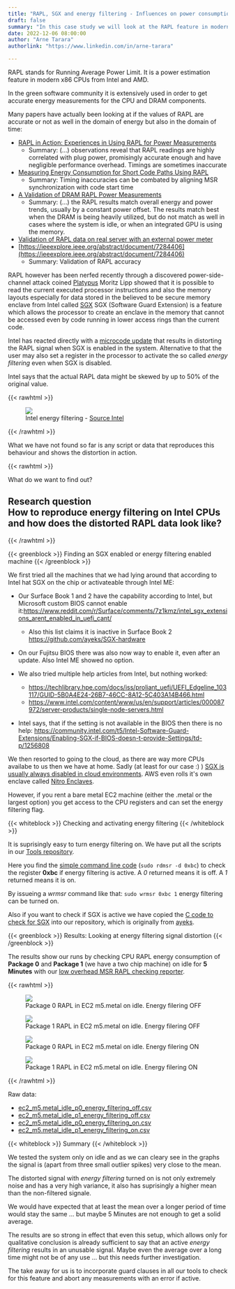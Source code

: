 ```yaml
---
title: "RAPL, SGX and energy filtering - Influences on power consumption"
draft: false
summary: "In this case study we will look at the RAPL feature in modern processors and a security feature that can influence it's accuracy"
date: 2022-12-06 08:00:00
author: "Arne Tarara"
authorlink: "https://www.linkedin.com/in/arne-tarara"

---
```


RAPL stands for Running Average Power Limit. It is a power estimation feature in
modern x86 CPUs from Intel and AMD.

In the green software community it is extensively used in order to get accurate
energy measurements for the CPU and DRAM components.

Many papers have actually been looking at if the values of RAPL are accurate or not
as well in the domain of energy but also in the domain of time:

- [RAPL in Action: Experiences in Using RAPL for Power Measurements](https://dl.acm.org/doi/abs/10.1145/3177754)
    + Summary: (...) observations reveal that RAPL readings are highly correlated with plug power, promisingly accurate enough and have negligible performance overhead. Timings are sometimes inaccurate
- [Measuring Energy Consumption for Short Code Paths Using RAPL](https://dl.acm.org/doi/abs/10.1145/2425248.2425252)
    + Summary: Timing inaccuracies can be combated by aligning MSR synchronization with code start time
- [A Validation of DRAM RAPL Power Measurements](https://dl.acm.org/doi/abs/10.1145/2989081.2989088)
    + Summary: (...) the RAPL results match overall energy and power trends, usually by a constant power offset. The results match best when the DRAM is being heavily utilized, but do not match as well in cases where the system is idle, or when an integrated GPU is using the memory.
- [Validation of RAPL data on real server with an external power meter](https://medium.com/teads-engineering/building-an-aws-ec2-carbon-emissions-dataset-3f0fd76c98ac)
- [https://ieeexplore.ieee.org/abstract/document/7284406](https://ieeexplore.ieee.org/abstract/document/7284406)
    + Summary: Validation of RAPL accuracy

RAPL however has been nerfed recently through a discovered power-side-channel attack
coined [Platypus](https://platypusattack.com/)
Moritz Lipp showed that it is possible to read the current executed processor instructions
and also the memory layouts especially for data stored in the believed to be secure
memory enclave from Intel called [SGX](https://en.wikipedia.org/wiki/Software_Guard_Extensions)
SGX (Software Guard Extension) is a feature which allows the processor to create an
enclave in the memory that cannot be accessed even by code running in lower access
rings than the current code.


Intel has reacted directly with a [microcode update](https://www.intel.com/content/www/us/en/developer/articles/technical/software-security-guidance/advisory-guidance/running-average-power-limit-energy-reporting.html) that results in distorting
the RAPL signal when SGX is enabled in the system.
Alternative to that the user may also set a register in the processor to activate
the so called *energy filtering* even when SGX is disabled.

Intel says that the actual RAPL data might be skewed by up to 50% of the original value.

{{< rawhtml >}}
<figure>
  <img class="ui huge rounded image" src="/img/case-studies/RAPL-energy-filtering-Intel.webp">
  <figcaption>Intel energy filtering - <a href="https://www.intel.cn/content/www/cn/zh/developer/articles/technical/software-security-guidance/advisory-guidance/running-average-power-limit-energy-reporting.html">Source Intel</a></figcaption>
</figure>
{{< /rawhtml >}}


What we have not found so far is any script or data that reproduces this behaviour
and shows the distortion in action.

{{< rawhtml >}}
            </div>
         </div>
    </section><!-- end about -->
    <section class="single-page bg-one">
        <div class="section-one">
            <div class="title-one">What do we want to find out?</div>
            <div class="separator"><div class="line line-1"></div></div>
            <div class="data-content-one">
                <div class="ui segment inverted" id="research-question">
                    <h2 class="ui header">
                        <i class="graduation cap icon"></i>
                        <div class="content">
                            Research question
                            <div class="sub header">How to reproduce energy filtering on Intel CPUs and how does the distorted RAPL data look like?</div>
                        </div>
                    </h2>
                </div>
{{< /rawhtml >}}

{{< greenblock >}}
Finding an SGX enabled or energy filtering enabled machine
{{< /greenblock >}}

We first tried all the machines that we had lying around that according to Intel hat SGX
on the chip or activateable through Intel ME:

- Our Surface Book 1 and 2 have the capability according to Intel, but Microsoft custom BIOS cannot enable it:https://www.reddit.com/r/Surface/comments/7z1kmz/intel_sgx_extensions_arent_enabled_in_uefi_cant/
    + Also this list claims it is inactive in Surface Book 2 https://github.com/ayeks/SGX-hardware
- On our Fujitsu BIOS there was also now way to enable it, even after an update. Also Intel ME showed no option.
- We also tried multiple help articles from Intel, but nothing worked:
    + https://techlibrary.hpe.com/docs/iss/proliant_uefi/UEFI_Edgeline_103117/GUID-5B0A4E24-26B7-46CC-8A12-5C403A14B466.html
    + https://www.intel.com/content/www/us/en/support/articles/000087972/server-products/single-node-servers.html

- Intel says, that if the setting is not available in the BIOS then there is no help: https://community.intel.com/t5/Intel-Software-Guard-Extensions/Enabling-SGX-if-BIOS-doesn-t-provide-Settings/td-p/1256808

We then resorted to going to the cloud, as there are way more CPUs availabe to us
then we have at home.
Sadly (at least for our case :) ) [SGX is usually always disabled in cloud environments](https://tozny.com/blog/secure-computation-cloud-sgx/). AWS even rolls it's own
enclave called [Nitro Enclaves](https://aws.amazon.com/ec2/nitro/nitro-enclaves/).

However, if you rent a bare metal EC2 machine (either the .metal or the largest option)
you get access to the CPU registers and can set the energy filtering flag.

{{< whiteblock >}}
Checking and activating energy filtering
{{< /whiteblock >}}

It is suprisingly easy to turn energy filtering on. We have put all the scripts in our [Tools repository](https://github.com/green-coding-solutions/tools).

Here you find the [simple command line code](https://github.com/green-coding-solutions/tools/blob/main/check_energy_filtering_rapl.sh) (`sudo rdmsr -d 0xbc`) to check the register **0xbc** if energy filtering is active.
A *0* returned means it is off. A *1* returned means it is on.

By issueing a *wrmsr* command like that: `sudo wrmsr 0xbc 1` energy filtering can be turned on.

Also if you want to check if SGX is active we have copied the [C code to check for SGX](https://github.com/green-coding-solutions/tools/blob/main/test-sgx.c)
into our repository, which is originally from [ayeks](https://github.com/green-coding-solutions/tools/blob/main/test-sgx.c).

{{< greenblock >}}
Results: Looking at energy filtering signal distortion
{{< /greenblock >}}

The results show our runs by checking CPU RAPL energy consumption of **Package 0** and **Package 1** (we have a two chip machine)
on idle for **5 Minutes** with our [low overhead MSR RAPL checking reporter](https://github.com/green-coding-solutions/green-metrics-tool/tree/main/tools/metric_providers/cpu/energy/RAPL/MSR/system).

{{< rawhtml >}}
<figure>
  <img class="ui huge rounded image" src="/img/case-studies/RAPL-ec2-m5.metal-p0-idle.webp">
  <figcaption>Package 0 RAPL in EC2 m5.metal on idle. Energy filering OFF</a></figcaption>
</figure>
<figure>
  <img class="ui huge rounded image" src="/img/case-studies/RAPL-ec2-m5.metal-p1-idle.webp">
  <figcaption>Package 1 RAPL in EC2 m5.metal on idle. Energy filering OFF</a></figcaption>
</figure>
<figure>
  <img class="ui huge rounded image" src="/img/case-studies/RAPL-ec2-m5.metal-p0-idle-energy-filtering.webp">
  <figcaption>Package 0 RAPL in EC2 m5.metal on idle. Energy filering ON</a></figcaption>
</figure>
<figure>
  <img class="ui huge rounded image" src="/img/case-studies/RAPL-ec2-m5.metal-p1-idle-energy-filtering.webp">
  <figcaption>Package 1 RAPL in EC2 m5.metal on idle. Energy filering ON</a></figcaption>
</figure>
{{< /rawhtml >}}


Raw data:
- [ec2_m5.metal_idle_p0_energy_filtering_off.csv](/files/ec2_m5.metal_idle_p0_energy_filtering_off.csv)
- [ec2_m5.metal_idle_p1_energy_filtering_off.csv](/files/ec2_m5.metal_idle_p1_energy_filtering_off.csv)
- [ec2_m5.metal_idle_p0_energy_filtering_on.csv](/files/ec2_m5.metal_idle_p0_energy_filtering_on.csv)
- [ec2_m5.metal_idle_p1_energy_filtering_on.csv](/files/ec2_m5.metal_idle_p1_energy_filtering_on.csv)


{{< whiteblock >}}
Summary
{{< /whiteblock >}}

We tested the system only on idle and as we can cleary see in the graphs the signal is (apart from three small outlier spikes) very close to the mean.

The distorted signal with *energy filtering* turned on is not only extremely noise and has a very high variance, it also has suprisingly a higher
mean than the non-filtered signale.

We would have expected that at least the mean over a longer period of time would stay the same ... but maybe 5 Minutes are not enough
to get a solid average.

The results are so strong in effect that even this setup, which allows only for qualitative conclusion is already sufficient to say that
an active *energy filtering* results in an unusable signal. Maybe even the average over a long time might not be of any use ... but this
needs further investigation.

The take away for us is to incorporate guard clauses in all our tools to check for this feature and abort any measurements with an error if active.